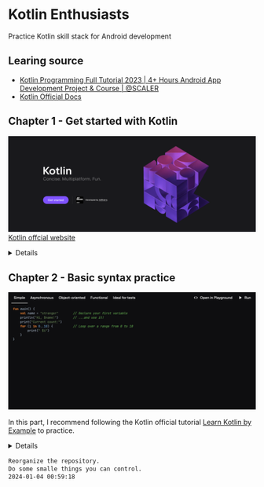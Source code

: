 # Kotlin Enthusiasts
Practice Kotlin skill stack for Android development


## Learing source
- [Kotlin Programming Full Tutorial 2023 | 4+ Hours Android App Development Project & Course | @SCALER](https://www.youtube.com/watch?v=0MdkXBssRRg)
- [Kotlin Official Docs](https://kotlinlang.org/docs/home.html)

## Chapter 1 - Get started with Kotlin
![Alt text](assert/ch01_02_img/kotlin.png)
[Kotlin offcial website](https://kotlinlang.org)

<details>
  <summary>Details</summary>

  Step 1. Download IntelliJ IDE for Mac
  ![IntelliJ IDEA Community Edition](assert/ch01_img/image-0.png)

  Step 2. Install IntelliJ IDE on Mac
  ![Installation](assert/ch01_img/image-1.png)

  Step 3. Open and create a Kotlin project
  ![Create](assert/ch01_img/image-2.png)

  Step 4. Fix some issues and follow the tips provided by IntelliJ
  ![Open](assert/ch01_img/image-3.png)

  Step 5. Try some other use cases
  ![Try](assert/ch01_img/image-4.png)

</details>


## Chapter 2 - Basic syntax practice
![example](assert/ch02_img/image-0.png)

In this part, I recommend following the Kotlin official tutorial [Learn Kotlin by Example](https://play.kotlinlang.org/byExample/01_introduction/01_Hello%20world) to practice.
<details>
  <summary>Details</summary>

  - Introduction
    - [Hello World](https://play.kotlinlang.org/byExample/01_introduction/01_Hello%20world)
    - [Functions](https://play.kotlinlang.org/byExample/01_introduction/02_Functions)
    - [Variables](https://play.kotlinlang.org/byExample/01_introduction/03_Variables)
    - [Null Safety](https://play.kotlinlang.org/byExample/01_introduction/04_Null%20Safety)

</details>

```
Reorganize the repository.
Do some smalle things you can control.
2024-01-04 00:59:18
```


